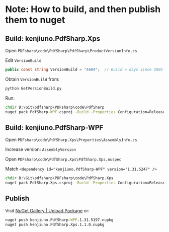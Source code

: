 # Note: How to build, and then publish them to nuget

## Build: kenjiuno.PdfSharp.Xps

Open `PDFsharp\code\PdfSharp\PdfSharp\ProductVersionInfo.cs`

Edit `VersionBuild`

```cs
public const string VersionBuild = "4604";  // Build = days since 2005-01-01  -  change this values ONLY HERE
```

Obtain `VersionBuild` from:

```bat
python GetVersionBuild.py
```

Run:

```bat
chdir D:\Git\pdfsharp\PDFsharp\code\PdfSharp
nuget pack PdfSharp-WPF.csproj -Build -Properties Configuration=Release
```

## Build: kenjiuno.PdfSharp-WPF

Open `PDFsharp\code\PdfSharp.Xps\Properties\AssemblyInfo.cs`

Increase version: `AssemblyVersion`

Open `PDFsharp\code\PdfSharp.Xps\PdfSharp.Xps.nuspec`

Match `<dependency id="kenjiuno.PdfSharp-WPF" version="1.31.5247" />`

```bat
chdir D:\Git\pdfsharp\PDFsharp\code\PdfSharp.Xps
nuget pack PdfSharp.Xps.csproj -Build -Properties Configuration=Release
```

## Publish

Visit [NuGet Gallery | Upload Package](https://www.nuget.org/packages/manage/upload) or:

```bat
nuget push kenjiuno.PdfSharp-WPF.1.31.5197.nupkg
nuget push kenjiuno.PdfSharp.Xps.1.1.0.nupkg
```
